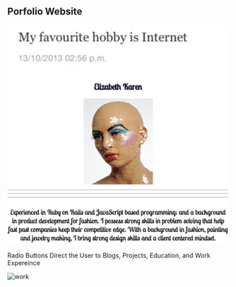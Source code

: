 <h2>Porfolio Website</h2>

<img src='./myWebsite.png' alt='me'>

<p>Radio Buttons Direct the User to Blogs, Projects, Education, and Work Expereince</p>

<img src='./work.png' alt='work' >